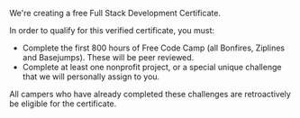We're creating a free Full Stack Development Certificate.

In order to qualify for this verified certificate, you must:

- Complete the first 800 hours of Free Code Camp (all Bonfires, Ziplines and Basejumps). These will be peer reviewed.
- Complete at least one nonprofit project, or a special unique challenge that we will personally assign to you.

All campers who have already completed these challenges are retroactively be eligible for the certificate.